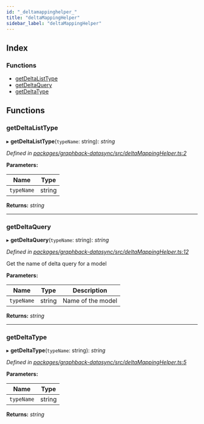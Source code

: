 ```yaml
---
id: "_deltamappinghelper_"
title: "deltaMappingHelper"
sidebar_label: "deltaMappingHelper"
---
```


## Index

### Functions

* [getDeltaListType](_deltamappinghelper_.md#getdeltalisttype)
* [getDeltaQuery](_deltamappinghelper_.md#getdeltaquery)
* [getDeltaType](_deltamappinghelper_.md#getdeltatype)

## Functions

###  getDeltaListType

▸ **getDeltaListType**(`typeName`: string): *string*

*Defined in [packages/graphback-datasync/src/deltaMappingHelper.ts:2](https://github.com/aerogear/graphback/blob/bc616b51/packages/graphback-datasync/src/deltaMappingHelper.ts#L2)*

**Parameters:**

Name | Type |
------ | ------ |
`typeName` | string |

**Returns:** *string*

___

###  getDeltaQuery

▸ **getDeltaQuery**(`typeName`: string): *string*

*Defined in [packages/graphback-datasync/src/deltaMappingHelper.ts:12](https://github.com/aerogear/graphback/blob/bc616b51/packages/graphback-datasync/src/deltaMappingHelper.ts#L12)*

Get the name of delta query for a model

**Parameters:**

Name | Type | Description |
------ | ------ | ------ |
`typeName` | string | Name of the model  |

**Returns:** *string*

___

###  getDeltaType

▸ **getDeltaType**(`typeName`: string): *string*

*Defined in [packages/graphback-datasync/src/deltaMappingHelper.ts:5](https://github.com/aerogear/graphback/blob/bc616b51/packages/graphback-datasync/src/deltaMappingHelper.ts#L5)*

**Parameters:**

Name | Type |
------ | ------ |
`typeName` | string |

**Returns:** *string*
